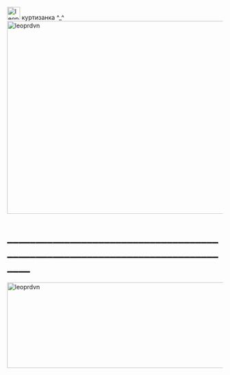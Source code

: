 <img width="30" height="30" alt="leoprdvn" src="https://media.tenor.com/JJq7CfQVp4IAAAAj/hi-wave.gif" />                                                               куртизанка ^_^ 
<img width="2700" height="450" alt="leoprdvn" src="https://i.pinimg.com/736x/af/ce/21/afce2189b345f61d0e289cf002f9981f.jpg" />
# ______________________________________________________________________________
<img width="2700" height="200" alt="leoprdvn" src="https://i.pinimg.com/originals/5b/1c/21/5b1c2125d45739c3a88a9f5eb03449da.gif" />
